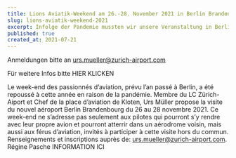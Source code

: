 ```yaml
---
title: Lions Aviatik-Weekend am 26.-28. November 2021 in Berlin Brandenburg
slug: lions-aviatik-weekend-2021
excerpt: Infolge der Pandemie mussten wir unsere Veranstaltung in Berlin auf dieses Jahr verschieben. In der aktuellen und um einiges entspannteren Situation sind wir zuversichtlich, dass es uns in diesem Jahr gelingen wird, die bereits schon einmal geplanten Aktivitäten im kommenden Herbst zu realisieren. Dafür vorgesehen wäre das Wochenende des 26.–28. November 2021.
published: true
created_at: 2021-07-21
---
```


Anmeldungen bitte an urs.mueller@zurich-airport.com

Für weitere Infos bitte HIER KLICKEN

Le week-end des passionnés d’aviation, prévu l’an passé à Berlin, a été repoussé à cette année en raison de la pandémie. Membre du LC Zürich-Aiport et Chef de la place d’aviation de Kloten, Urs Müller propose la visite du nouvel aéroport Berlin Brandenbourg du 26 au 28 novembre 2021. Ce week-end ne s’adresse pas seulement aux pilotes qui pourront s’y rendre avec leur propre avion et pourront atterrir dans un aérodrome voisin, mais aussi aux férus d’aviation, invités à participer à cette visite hors du commun. Renseignements et inscriptions auprès de: urs.mueller@zurich-airport.com. Régine Pasche INFORMATION ICI
